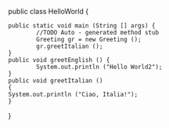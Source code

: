 
public class HelloWorld {

    public static void main (String [] args) {
            //TODO Auto - generated method stub
            Greeting gr = new Greeting ();
            gr.greetItalian ();
    }
    public void greetEnglish () {
            System.out.println ("Hello World2");
    }
    public void greetItalian ()
    {
    System.out.println ("Ciao, Italia!");
    }
}
